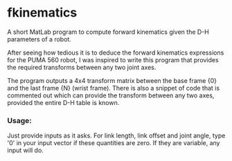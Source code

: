 # fkinematics
A short MatLab program to compute forward kinematics given the D-H parameters of a robot. 

After seeing how tedious it is to deduce the forward kinematics expressions for the PUMA 560 robot, I was inspired to write this program that provides the required transforms between any two joint axes. 

The program outputs a 4x4 transform matrix between the base frame {0} and the last frame {N} (wrist frame). There is also a snippet of code that is commented out which can provide the transform between any two axes, provided the entire D-H table is known. 

### Usage:
Just provide inputs as it asks. For link length, link offset and joint angle, type '0' in your input vector if these quantities are zero. If they are variable, any input will do.  
